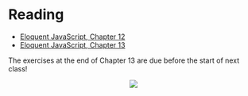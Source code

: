 # Reading
- [Eloquent JavaScript, Chapter 12](http://eloquentjavascript.net/12_browser.html)
- [Eloquent JavaScript, Chapter 13](http://eloquentjavascript.net/13_dom.html)

The exercises at the end of Chapter 13 are due before the start of next class!


<p style="text-align: center">
  <img src="img/cat.png" style="position: relative">
</p>

<script>
  var cat = document.querySelector("img");
  var angle = 0, lastTime = null;
  function animate(time) {
    if (lastTime != null)
      angle += (time - lastTime) * 0.001;
    lastTime = time;
    cat.style.top = (Math.sin(angle) * 20) + "px";
    cat.style.left = (Math.cos(angle) * 200) + "px";
    requestAnimationFrame(animate);
  }
  requestAnimationFrame(animate);
</script>